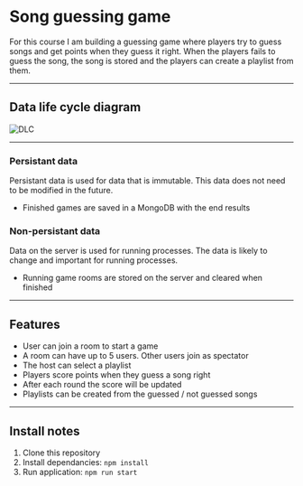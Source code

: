 # Song guessing game
For this course I am building a guessing game where players try to guess songs and get points when they guess it right. When the players fails to guess the song, the song is stored and the players can create a playlist from them.

------

## Data life cycle diagram
![DLC](https://user-images.githubusercontent.com/33430653/79844466-fde52f80-83bb-11ea-948d-2f46a67b4cdf.png)

------

### Persistant data
Persistant data is used for data that is immutable. This data does not need to be modified in the future.

- Finished games are saved in a MongoDB with the end results

### Non-persistant data
Data on the server is used for running processes. The data is likely to change and important for running processes.

- Running game rooms are stored on the server and cleared when finished

------

## Features
- User can join a room to start a game
- A room can have up to 5 users. Other users join as spectator
- The host can select a playlist
- Players score points when they guess a song right
- After each round the score will be updated
- Playlists can be created from the guessed / not guessed songs

------

## Install notes
1. Clone this repository
2. Install dependancies: `npm install`
3. Run application: `npm run start`

